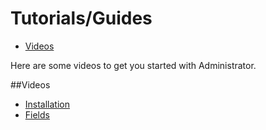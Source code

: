 # Tutorials/Guides

- [Videos](#videos)

Here are some videos to get you started with Administrator.

<a name="videos"></a>
##Videos

- [Installation](https://vimeo.com/64693369)
- [Fields](https://vimeo.com/65980351)
